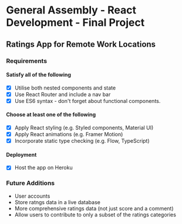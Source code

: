 # General Assembly - React Development - Final Project

## Ratings App for Remote Work Locations

### Requirements

#### Satisfy all of the following

- [x] Utilise both nested components and state
- [x] Use React Router and include a nav bar
- [x] Use ES6 syntax - don't forget about functional components.

#### Choose at least one of the following

- [x] Apply React styling (e.g. Styled components, Material UI)
- [x] Apply React animations (e.g. Framer Motion)
- [x] Incorporate static type checking (e.g. Flow, TypeScript)

#### Deployment

- [x] Host the app on Heroku

### Future Additions

- User accounts
- Store ratngs data in a live database
- More comprehensive ratings data (not just score and a comment)
- Allow users to contribute to only a subset of the ratings categories
